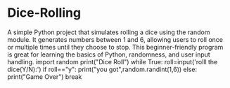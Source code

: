 # Dice-Rolling
A simple Python project that simulates rolling a dice using the random module. It generates numbers between 1 and 6, allowing users to roll once or multiple times until they choose to stop. This beginner-friendly program is great for learning the basics of Python, randomness, and user input handling.
import random
print("Dice Roll")
while True:
    roll=input('rolll the dice(Y/N):')
    if roll=="y":
        print("you got",random.randint(1,6))
    else:
        print("Game Over")
        break
